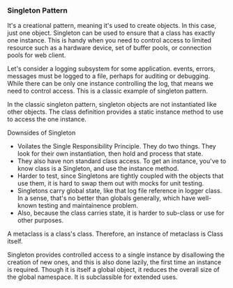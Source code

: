 ### Singleton Pattern
It's a creational pattern, meaning it's used to create objects. In this 
case, just one object. Singleton can be used to ensure that a class has exactly
one instance. This is handy when you need to control access to limited resource
such as a hardware device, set of buffer pools, or connection pools for web client.

Let's consider a logging subsystem for some application. events, errors, messages must
be logged to a file, perhaps for auditing or debugging. While there can be only one
instance controlling the log, that means we need to control access. This is a classic example
of singleton pattern. 

In the classic singleton pattern, singleton objects are not instantiated like other objects. 
The class definition provides a static instance method to use to access the one instance. 

Downsides of Singleton
 - Voilates the Single Responsibility Principle. They do two things. They look 
   for their own instantiation, then hold and process that state. 
 - They also have non standard class access. To get an instance, you've to know
   class is a Singleton, and use the instance method. 
 - Harder to test, since Singletons are tightly coupled with the objects that use
   them, it is hard to swap them out with mocks for unit testing.
 - Singletons carry global state, like that log file reference in logger class. In
   a sense, that's no better than globals generally, which have well-known testing 
   and maintainence problem. 
 - Also, because the class carries state, it is harder to sub-class or use for other 
   purposes.

A metaclass is a class's class. Therefore, an instance of metaclass is Class itself.

Singleton provides controlled access to a single instance by disallowing the creation of 
new ones, and this is also done lazily, the first time an instance is required. 
Though it is itself a global object, it reduces the overall size of the global namespace. 
It is subclassible for extended uses. 

